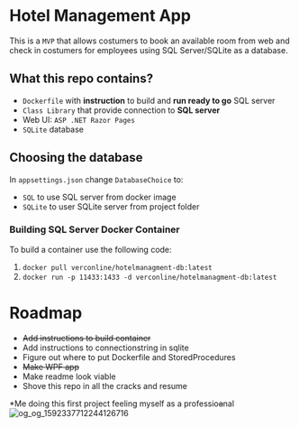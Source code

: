 # Hotel Management App
This is a `MVP` that allows costumers to book an available room 
from web and check in costumers for employees using SQL Server/SQLite 
as a database.


## What this repo contains?
* `Dockerfile` with **instruction** to build and **run ready to go** SQL server
* `Class Library` that provide connection to **SQL server**
* Web UI: `ASP .NET Razor Pages`
* `SQLite` database

## Choosing the database
In `appsettings.json` change `DatabaseChoice` to:
* `SQL` to use SQL server from docker image
* `SQLite` to user SQLite server from project folder

### Building SQL Server Docker Container
To build a container use the following code: <br/>
1. `docker pull verconline/hotelmanagment-db:latest` <br/>
2. `docker run -p 11433:1433 -d verconline/hotelmanagment-db:latest`

# Roadmap
* ~~Add instructions to build container~~
* Add instructions to connectionstring in sqlite
* Figure out where to put Dockerfile and StoredProcedures
* ~~Make WPF app~~
* Make readme look viable
* Shove this repo in all the cracks and resume

 \*Me doing this first project feeling myself as a professio~~a~~nal
![og_og_1592337712244126716](https://github.com/verc-online/HotelManagement/assets/156561131/99f39daa-c7e9-456e-95d2-c0d22bbc6a3d)
